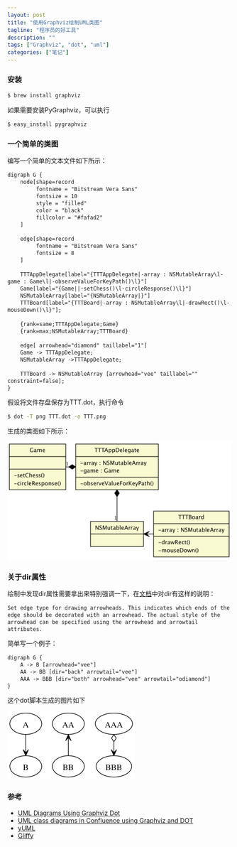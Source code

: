 ```yaml
---
layout: post
title: "使用Graphviz绘制UML类图"
tagline: "程序员的好工具"
description: ""
tags: ["Graphviz", "dot", "uml"]
categories: ["笔记"]
---
```

### 安装
```bash
$ brew install graphviz
```

如果需要安装PyGraphviz，可以执行

```bash
$ easy_install pygraphviz
```

### 一个简单的类图

编写一个简单的文本文件如下所示：

```text
digraph G {   
    node[shape=record
         fontname = "Bitstream Vera Sans"
         fontsize = 10
         style = "filled"
         color = "black"
         fillcolor = "#fafad2"
    ]

    edge[shape=record
         fontname = "Bitstream Vera Sans"
         fontsize = 8
    ]
   
    TTTAppDelegate[label="{TTTAppDelegate|-array : NSMutableArray\l-game : Game\l|-observeValueForKeyPath()\l}"]
    Game[label="{Game||-setChess()\l-circleResponse()\l}"]
    NSMutableArray[label="{NSMutableArray|}"]
    TTTBoard[label="{TTTBoard|-array : NSMutableArray\l|-drawRect()\l-mouseDown()\l}"];

    {rank=same;TTTAppDelegate;Game}
    {rank=max;NSMutableArray;TTTBoard}

    edge[ arrowhead="diamond" taillabel="1"]
    Game -> TTTAppDelegate;
    NSMutableArray ->TTTAppDelegate;

    TTTBoard -> NSMutableArray [arrowhead="vee" taillabel="" constraint=false];
}
```

假设将文件存盘保存为TTT.dot，执行命令

```bash
$ dot -T png TTT.dot -o TTT.png
```

生成的类图如下所示：

![](/images/dot-TTT.png)

### 关于dir属性

绘制中发现dir属性需要拿出来特别强调一下，在[文档][]中对dir有这样的说明：

```text
Set edge type for drawing arrowheads. This indicates which ends of the edge should be decorated with an arrowhead. The actual style of the arrowhead can be specified using the arrowhead and arrowtail attributes.
```

简单写一个例子：

```text
digraph G {  
	A -> B [arrowhead="vee"]
	AA -> BB [dir="back" arrowtail="vee"]
	AAA -> BBB [dir="both" arrowhead="vee" arrowtail="odiamond"]
}
```

这个dot脚本生成的图片如下

![](/images/dot-dir.png)

### 参考
- [UML Diagrams Using Graphviz Dot](http://www.ffnn.nl/pages/articles/media/uml-diagrams-using-graphviz-dot.php)
- [UML class diagrams in Confluence using Graphviz and DOT](http://blog.lunatech.com/2007/04/27/uml-class-diagrams-confluence-using-graphviz-and-dot)
- [yUML](http://www.yuml.me)
- [Gliffy](http://www.gliffy.com)

[文档]: http://www.graphviz.org/doc/info/attrs.html

